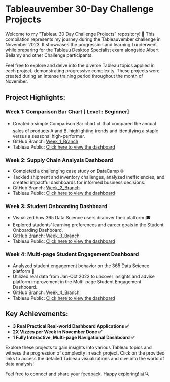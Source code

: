 # Tableauvember 30-Day Challenge Projects

Welcome to my "Tableau 30 Day Challenge Projects" repository! 🚀 This compilation represents my journey during the Tableauvember challenge in November 2023. It showcases the progression and learning I underwent while preparing for the Tableau Desktop Specialist exam alongside Albert Bellamy and other Challenge participants.

Feel free to explore and delve into the diverse Tableau topics applied in each project, demonstrating progressive complexity. These projects were created during an intense training period throughout the month of November.

## Project Highlights:

### Week 1: Comparison Bar Chart [ Level : Beginner]
- Created a simple Comparison Bar chart 📊 that compared the annual sales of products A and B, highlighting trends and identifying a staple versus a seasonal high-performer.
- GitHub Branch: [Week_1_Branch](#)
- Tableau Public: [Click here to view the dashboard](https://lnkd.in/gRje2Xc2)

### Week 2: Supply Chain Analysis Dashboard
- Completed a challenging case study on DataCamp 🌐
- Tackled shipment and inventory challenges, analyzed inefficiencies, and created impactful dashboards for informed business decisions.
- GitHub Branch: [Week_2_Branch](#)
- Tableau Public: [Click here to view the dashboard](https://lnkd.in/gfjZEy4y)

### Week 3: Student Onboarding Dashboard
- Visualized how 365 Data Science users discover their platform 🎓
- Explored students' learning preferences and career goals in the Student Onboarding Dashboard.
- GitHub Branch: [Week_3_Branch](#)
- Tableau Public: [Click here to view the dashboard](https://lnkd.in/gmPqxhpE)

### Week 4: Multi-page Student Engagement Dashboard
- Analyzed student engagement behavior on the 365 Data Science platform 🚀
- Utilized real data from Jan-Oct 2022 to uncover insights and advise platform improvement in the Multi-page Student Engagement Dashboard.
- GitHub Branch: [Week_4_Branch](https://github.com/SQLicious/Tableau-30-Day-Challenge-Projects-/tree/779b6e9be0f04f29a39c0e1062ecbf732a94fa40/Advanced/Customer%20Engagement%20Analysis%20with%20SQL%20and%20Tableau%20Project)
- Tableau Public: [Click here to view the dashboard](https://lnkd.in/gdeGSwuW)

## Key Achievements:

- **3 Real Practical Real-world Dashboard Applications ✅**
- **2X Vizzes per Week in November Done ✅**
- **1 Fully Interactive, Multi-page Navigational Dashboard ✅**

Explore these projects to gain insights into various Tableau topics and witness the progression of complexity in each project. Click on the provided links to access the detailed Tableau visualizations and dive into the world of data analysis!

Feel free to connect and share your feedback. Happy exploring! 📊🔍
